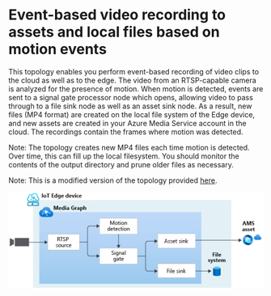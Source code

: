 # Event-based video recording to assets and local files based on motion events

This topology enables you perform event-based recording of video clips to the cloud as well as to the edge. The video from an RTSP-capable camera is analyzed for the presence of motion. When motion is detected, events are sent to a signal gate processor node which opens, allowing video to pass through to a file sink node as well as an asset sink node. As a result, new files (MP4 format) are created on the local file system of the Edge device, and new assets are created in your Azure Media Service account in the cloud. The recordings contain the frames where motion was detected.

Note: The topology creates new MP4 files each time motion is detected. Over time, this can fill up the local filesystem. You should monitor the contents of the output directory and prune older files as necessary.

Note: This is a modified version of the topology provided [here](https://github.com/Azure/live-video-analytics/tree/master/MediaGraph/topologies/evr-motion-files).
<br>
<p align="center">
  <img src="./topology.png" title="Event-based video recording to assets and local files based on motion events"/>
</p>
<br>
